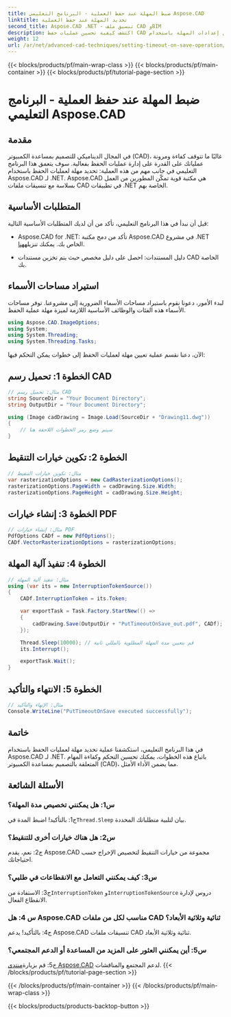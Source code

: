 ```yaml
---
title: ضبط المهلة عند حفظ العملية - البرنامج التعليمي Aspose.CAD
linktitle: تحديد المهلة عند حفظ العملية
second_title: Aspose.CAD .NET - تنسيق ملف CAD وBIM
description: اكتشف كيفية تحسين عمليات حفظ CAD من خلال إعدادات المهلة باستخدام Aspose.CAD لـ .NET. تعزيز الكفاءة والتحكم في تطبيقات .NET الخاصة بك.
weight: 12
url: /ar/net/advanced-cad-techniques/setting-timeout-on-save-operation/
---
```


{{< blocks/products/pf/main-wrap-class >}}
{{< blocks/products/pf/main-container >}}
{{< blocks/products/pf/tutorial-page-section >}}

# ضبط المهلة عند حفظ العملية - البرنامج التعليمي Aspose.CAD

## مقدمة

في المجال الديناميكي للتصميم بمساعدة الكمبيوتر (CAD)، غالبًا ما تتوقف كفاءة ومرونة عملياتك على القدرة على إدارة عمليات الحفظ بفعالية. سوف يتعمق هذا البرنامج التعليمي في جانب مهم من هذه العملية: تحديد مهلة لعمليات الحفظ باستخدام Aspose.CAD لـ .NET. Aspose.CAD هي مكتبة قوية تمكّن المطورين من العمل بسلاسة مع تنسيقات ملفات CAD في تطبيقات .NET الخاصة بهم.

## المتطلبات الأساسية

قبل أن نبدأ في هذا البرنامج التعليمي، تأكد من أن لديك المتطلبات الأساسية التالية:

-  Aspose.CAD for .NET: تأكد من دمج مكتبة Aspose.CAD في مشروع .NET الخاص بك. يمكنك تنزيله[هنا](https://releases.aspose.com/cad/net/).

- دليل المستندات: احصل على دليل مخصص حيث يتم تخزين مستندات CAD الخاصة بك.

## استيراد مساحات الأسماء

لبدء الأمور، دعونا نقوم باستيراد مساحات الأسماء الضرورية إلى مشروعنا. توفر مساحات الأسماء هذه الفئات والوظائف الأساسية اللازمة لميزة مهلة عملية الحفظ.

```csharp
using Aspose.CAD.ImageOptions;
using System;
using System.Threading;
using System.Threading.Tasks;
```

الآن، دعنا نقسم عملية تعيين مهلة لعمليات الحفظ إلى خطوات يمكن التحكم فيها:

## الخطوة 1: تحميل رسم CAD

```csharp
// مثال: تحميل رسم CAD
string SourceDir = "Your Document Directory";
string OutputDir = "Your Document Directory";

using (Image cadDrawing = Image.Load(SourceDir + "Drawing11.dwg"))
{
    // سيتم وضع رمز الخطوات اللاحقة هنا
}
```

## الخطوة 2: تكوين خيارات التنقيط

```csharp
// مثال: تكوين خيارات التنقيط
var rasterizationOptions = new CadRasterizationOptions();
rasterizationOptions.PageWidth = cadDrawing.Size.Width;
rasterizationOptions.PageHeight = cadDrawing.Size.Height;
```

## الخطوة 3: إنشاء خيارات PDF

```csharp
// مثال: إنشاء خيارات PDF
PdfOptions CADf = new PdfOptions();
CADf.VectorRasterizationOptions = rasterizationOptions;
```

## الخطوة 4: تنفيذ آلية المهلة

```csharp
// مثال: تنفيذ آلية المهلة
using (var its = new InterruptionTokenSource())
{
    CADf.InterruptionToken = its.Token;

    var exportTask = Task.Factory.StartNew(() =>
    {
        cadDrawing.Save(OutputDir + "PutTimeoutOnSave_out.pdf", CADf);
    });

    Thread.Sleep(10000); // قم بتعيين مدة المهلة المطلوبة بالمللي ثانية
    its.Interrupt();

    exportTask.Wait();
}
```

## الخطوة 5: الانتهاء والتأكيد

```csharp
// مثال: الإنهاء والتأكيد
Console.WriteLine("PutTimeoutOnSave executed successfully");
```

## خاتمة

في هذا البرنامج التعليمي، استكشفنا عملية تحديد مهلة لعمليات الحفظ باستخدام Aspose.CAD لـ .NET. باتباع هذه الخطوات، يمكنك تحسين التحكم وكفاءة المهام المتعلقة بالتصميم بمساعدة الكمبيوتر (CAD)، مما يضمن الأداء الأمثل.

## الأسئلة الشائعة

### س1: هل يمكنني تخصيص مدة المهلة؟

ج1: بالتأكيد! اضبط المدة في`Thread.Sleep` بيان لتلبية متطلباتك المحددة.

### س2: هل هناك خيارات أخرى للتنقيط؟

ج2: نعم، يقدم Aspose.CAD مجموعة من خيارات التنقيط لتخصيص الإخراج حسب احتياجاتك.

### س3: كيف يمكنني التعامل مع الانقطاعات في طلبي؟

 ج3: الاستفادة من`InterruptionToken` و`InterruptionTokenSource` دروس لإدارة الانقطاع الفعال.

### س 4: هل Aspose.CAD مناسب لكل من ملفات CAD ثنائية وثلاثية الأبعاد؟

ج4: بالتأكيد! يدعم Aspose.CAD تنسيقات ملفات CAD ثنائية وثلاثية الأبعاد.

### س5: أين يمكنني العثور على المزيد من المساعدة أو الدعم المجتمعي؟

ج5: قم بزيارة[منتدى Aspose.CAD](https://forum.aspose.com/c/cad/19) لدعم المجتمع والمناقشات.
{{< /blocks/products/pf/tutorial-page-section >}}

{{< /blocks/products/pf/main-container >}}
{{< /blocks/products/pf/main-wrap-class >}}

{{< blocks/products/products-backtop-button >}}
